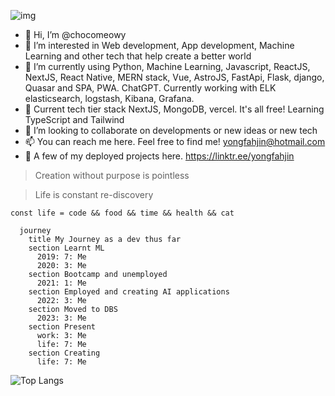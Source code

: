 ![img](https://i.imgur.com/gFFbMBH.png)

- 👋 Hi, I’m @chocomeowy
- 👀 I’m interested in Web development, App development, Machine Learning and other tech that help create a better world
- 🌱 I’m currently using Python, Machine Learning, Javascript, ReactJS, NextJS, React Native, MERN stack, Vue, AstroJS, FastApi, Flask, django, Quasar and SPA, PWA. ChatGPT. Currently working with ELK elasticsearch, logstash, Kibana, Grafana. 
- 🍮 Current tech tier stack NextJS, MongoDB, vercel. It's all free! Learning TypeScript and Tailwind
- 💞️ I’m looking to collaborate on developments or new ideas or new tech
- 📫 You can reach me here. Feel free to find me! yongfahjin@hotmail.com
- 🤗 A few of my deployed projects here. https://linktr.ee/yongfahjin

>Creation without purpose is pointless

>Life is constant re-discovery 

`const life = code && food && time && health && cat` 

```mermaid
  journey
    title My Journey as a dev thus far
    section Learnt ML
      2019: 7: Me
      2020: 3: Me
    section Bootcamp and unemployed
      2021: 1: Me
    section Employed and creating AI applications
      2022: 3: Me
    section Moved to DBS 
      2023: 3: Me
    section Present
      work: 3: Me
      life: 7: Me
    section Creating
      life: 7: Me
```

![Top Langs](https://github-readme-stats.vercel.app/api/top-langs/?username=chocomeowy&theme=vision-friendly-dark&count_private=true&show_icons=true)
